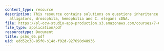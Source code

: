 ```yaml
---
content_type: resource
description: This resource contains solutions on questions inheritance patterns in
  alligators, drosophila, hemophilia and C. elegans cDNA.
file: https://ol-ocw-studio-app-production.s3.amazonaws.com/courses/7-014-introductory-biology-spring-2005/edd52c3885f0b14df92d927690d48936_ps6s_05.pdf
file_type: application/pdf
resourcetype: Document
title: ps6s_05.pdf
uid: edd52c38-85f0-b14d-f92d-927690d48936
---
```

